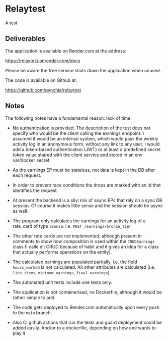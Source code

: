 
# Relaytest

A test

## Deliverables

The application is available on Render.com at the address:

https://relaytest.onrender.com/docs

Please be aware the free service shuts down the application when unused.

The code is available on Github at:

https://github.com/pynchia/relaytest


## Notes

The following notes have a fundamental reason: lack of time.


- No authantication is provided. The description of the test does not specify who would be the client calling the earnings endpoint: I assumed it would be an internal system, which would pass the weekly activity log in an anonymous form, without any link to any user. I would add a token-based authentication (JWT) or at least a predefined secret token value shared with the client service and stored in an env var/docker secret.

- As the earnings EP must be stateless, not data is kept in the DB after each request.

- In order to prevent race conditions the drops are marked with an id that identifies the request.

- At present the backend is a silyl mix of async EPs that rely on a sync DB session. Of course it makes little sense and the session should be async as well.

- The program only calculates the earnings for an activity log of a rate_card of type `bronze`. i.e. `POST /earnings/bronze_tier`

- The other rate cards are not implemented, although present in comments to show how composition is used within the `CRUDEarnings` class  (I calle dit CRUD because of habit and it gives an idea for a class that actually performs operations on the entity).

- The calculated earnings are populated partially, i.e. the field `hours_worked` is not calculated. All other attributes are calculated (i.e. `line_items`, `minimum_earnings`, `final_earnings`)

- The automated unit tests include one tests only.

- The application is not containerised, no Dockerfile, although it would be rather simple to add.

- The code gets deployed to Render.com automatically upon every push to the `main` branch.

- Also CI github actions that run the tests and guard deployment could be added easily. And/or to a dockerfile, depending on how one wants to play it


